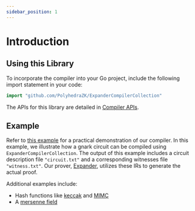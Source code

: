 ```yaml
---
sidebar_position: 1
---
```


# Introduction

## Using this Library

To incorporate the compiler into your Go project, include the following import statement in your code:

```go
import "github.com/PolyhedraZK/ExpanderCompilerCollection"
```

The APIs for this library are detailed in [Compiler APIs](./apis).

## Example

Refer to [this example](./example) for a practical demonstration of our compiler. In this example, we illustrate how a gnark circuit can be compiled using `ExpanderCompilerCollection`. The output of this example includes a circuit description file `"circuit.txt"` and a corresponding witnesses file `"witness.txt"`. Our prover, [Expander](https://github.com/PolyhedraZK/Expander), utilizes these IRs to generate the actual proof.

Additional examples include:

- Hash functions like [keccak](https://github.com/PolyhedraZK/ExpanderCompilerCollection/blob/master/ecgo/examples/keccak/main.go) and [MIMC](https://github.com/PolyhedraZK/ExpanderCompilerCollection/blob/master/ecgo/examples/mimc/main.go)
- A [mersenne field](https://github.com/PolyhedraZK/ExpanderCompilerCollection/blob/master/ecgo/examples/m31_field/main.go)
